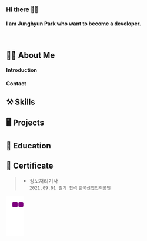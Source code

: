 <h3>Hi there 👀💕</h3>
<h4>I am Junghyun Park who want to become a developer.</h4><br>

## 🧙‍♂️ About Me
#### Introduction
#### Contact
## ⚒️ Skills

## 🖥️ Projects

## 📝 Education 

## 🏅 Certificate
> * 정보처리기사<br>
> `2021.09.01 필기 합격`
> `한국산업인력공단`

![snake gif](https://github.com/taz-dev/taz-dev/blob/output/github-contribution-grid-snake.gif)

